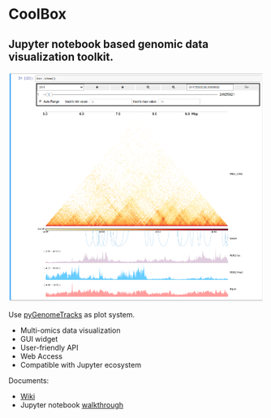 CoolBox
=======

Jupyter notebook based genomic data visualization toolkit.
---------------------------------------------------------

![](imgs/browser_show_0.png)

Use [pyGenomeTracks](https://github.com/deeptools/pyGenomeTracks) as plot system.

* Multi-omics data visualization
* GUI widget
* User-friendly API
* Web Access
* Compatible with Jupyter ecosystem

Documents:
* [Wiki](https://github.com/Nanguage/CoolBox/wiki)
* Jupyter notebook [walkthrough](demo/coolbox_guide.ipynb)
